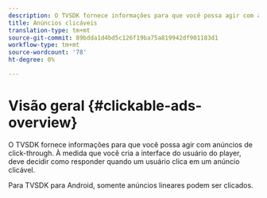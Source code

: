 ```yaml
---
description: O TVSDK fornece informações para que você possa agir com anúncios de click-through. À medida que você cria a interface do usuário do player, deve decidir como responder quando um usuário clica em um anúncio clicável.
title: Anúncios clicáveis
translation-type: tm+mt
source-git-commit: 89bdda1d4bd5c126f19ba75a819942df901183d1
workflow-type: tm+mt
source-wordcount: '78'
ht-degree: 0%

---
```



# Visão geral {#clickable-ads-overview}

O TVSDK fornece informações para que você possa agir com anúncios de click-through. À medida que você cria a interface do usuário do player, deve decidir como responder quando um usuário clica em um anúncio clicável.

Para TVSDK para Android, somente anúncios lineares podem ser clicados.
